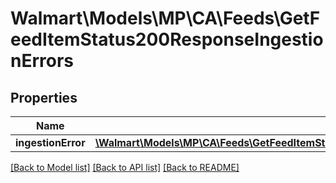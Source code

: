 # Walmart\Models\MP\CA\Feeds\GetFeedItemStatus200ResponseIngestionErrors

## Properties

Name | Type | Description | Notes
------------ | ------------- | ------------- | -------------
**ingestionError** | [**\Walmart\Models\MP\CA\Feeds\GetFeedItemStatus200ResponseIngestionErrorsIngestionErrorInner[]**](GetFeedItemStatus200ResponseIngestionErrorsIngestionErrorInner.md) |  | [optional]


[[Back to Model list]](./) [[Back to API list]](../../../../../README.md#supported-apis) [[Back to README]](../../../../../README.md)
